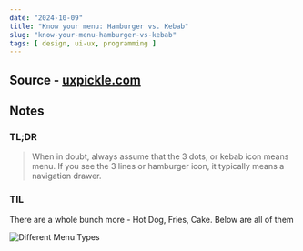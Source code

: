 ```yaml
---
date: "2024-10-09"
title: "Know your menu: Hamburger vs. Kebab"
slug: "know-your-menu-hamburger-vs-kebab"
tags: [ design, ui-ux, programming ]
---
```




## Source - [uxpickle.com][1]

## Notes

### TL;DR

> When in doubt, always assume that the 3 dots, or kebab icon means menu. If you see the 3 lines or hamburger icon, it typically means a navigation drawer.

### TIL

There are a whole bunch more - Hot Dog, Fries, Cake. Below are all of them

![Different Menu Types][2]



  [1]: https://uxpickle.com/know-your-menu-hamburger-vs-kebab/
  [2]: https://i.sstatic.net/OsXnO.png
